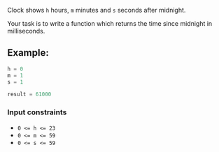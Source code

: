 Clock shows `h` hours, `m` minutes and `s` seconds after midnight.

Your task is to write a function which returns the time since midnight in milliseconds.

## Example:

```javascript
h = 0
m = 1
s = 1

result = 61000
```

### Input constraints

- `0 <= h <= 23`
- `0 <= m <= 59`
- `0 <= s <= 59`